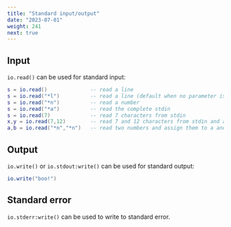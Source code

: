 ```yaml
---
title: "Standard input/output"
date: "2023-07-01"
weight: 241
next: true
---
```


## Input

`io.read()` can be used for standard input:

```lua
s = io.read()              -- read a line
s = io.read("*l")          -- read a line (default when no parameter is given)
s = io.read("*n")          -- read a number
s = io.read("*a")          -- read the complete stdin
s = io.read(7)             -- read 7 characters from stdin
x,y = io.read(7,12)        -- read 7 and 12 characters from stdin and assign them to x and y
a,b = io.read("*n","*n")   -- read two numbers and assign them to a and b
```

## Output

`io.write()` or `io.stdout:write()` can be used for standard output:

```lua
io.write("boo!")
```

## Standard error

`io.stderr:write()` can be used to write to standard error.
